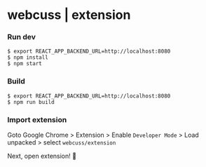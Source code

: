 # webcuss | extension

### Run dev
```shell
$ export REACT_APP_BACKEND_URL=http://localhost:8080
$ npm install
$ npm start
```

### Build
```shell
$ export REACT_APP_BACKEND_URL=http://localhost:8080
$ npm run build
```

### Import extension
Goto Google Chrome > Extension > Enable `Developer Mode` > Load unpacked > select `webcuss/extension`

Next, open extension! 🚀
